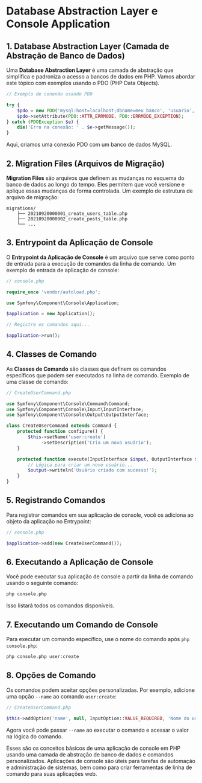 # Database Abstraction Layer e Console Application

## 1. Database Abstraction Layer (Camada de Abstração de Banco de Dados)

Uma **Database Abstraction Layer** é uma camada de abstração que simplifica e padroniza o acesso a bancos de dados em PHP. Vamos abordar este tópico com exemplos usando o PDO (PHP Data Objects).

```php
// Exemplo de conexão usando PDO

try {
    $pdo = new PDO('mysql:host=localhost;dbname=meu_banco', 'usuario', 'senha');
    $pdo->setAttribute(PDO::ATTR_ERRMODE, PDO::ERRMODE_EXCEPTION);
} catch (PDOException $e) {
    die('Erro na conexão: ' . $e->getMessage());
}
```

Aqui, criamos uma conexão PDO com um banco de dados MySQL.

## 2. Migration Files (Arquivos de Migração)

**Migration Files** são arquivos que definem as mudanças no esquema do banco de dados ao longo do tempo. Eles permitem que você versione e aplique essas mudanças de forma controlada. Um exemplo de estrutura de arquivo de migração:

```plaintext
migrations/
    ├── 20210920000001_create_users_table.php
    ├── 20210920000002_create_posts_table.php
    └── ...
```

## 3. Entrypoint da Aplicação de Console

O **Entrypoint da Aplicação de Console** é um arquivo que serve como ponto de entrada para a execução de comandos da linha de comando. Um exemplo de entrada de aplicação de console:

```php
// console.php

require_once 'vendor/autoload.php';

use Symfony\Component\Console\Application;

$application = new Application();

// Registre os comandos aqui...

$application->run();
```

## 4. Classes de Comando

As **Classes de Comando** são classes que definem os comandos específicos que podem ser executados na linha de comando. Exemplo de uma classe de comando:

```php
// CreateUserCommand.php

use Symfony\Component\Console\Command\Command;
use Symfony\Component\Console\Input\InputInterface;
use Symfony\Component\Console\Output\OutputInterface;

class CreateUserCommand extends Command {
    protected function configure() {
        $this->setName('user:create')
             ->setDescription('Cria um novo usuário');
    }

    protected function execute(InputInterface $input, OutputInterface $output) {
        // Lógica para criar um novo usuário...
        $output->writeln('Usuário criado com sucesso!');
    }
}
```

## 5. Registrando Comandos

Para registrar comandos em sua aplicação de console, você os adiciona ao objeto da aplicação no Entrypoint:

```php
// console.php

$application->add(new CreateUserCommand());
```

## 6. Executando a Aplicação de Console

Você pode executar sua aplicação de console a partir da linha de comando usando o seguinte comando:

```bash
php console.php
```

Isso listará todos os comandos disponíveis.

## 7. Executando um Comando de Console

Para executar um comando específico, use o nome do comando após `php console.php`:

```bash
php console.php user:create
```

## 8. Opções de Comando

Os comandos podem aceitar opções personalizadas. Por exemplo, adicione uma opção `--name` ao comando `user:create`:

```php
// CreateUserCommand.php

$this->addOption('name', null, InputOption::VALUE_REQUIRED, 'Nome do usuário');
```

Agora você pode passar `--name` ao executar o comando e acessar o valor na lógica do comando.

Esses são os conceitos básicos de uma aplicação de console em PHP usando uma camada de abstração de banco de dados e comandos personalizados. Aplicações de console são úteis para tarefas de automação e administração de sistemas, bem como para criar ferramentas de linha de comando para suas aplicações web.